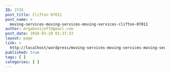 ```yaml
---
ID: 2735
post_title: Clifton 07011
post_name: >
  moving-services-moving-services-moving-services-clifton-07011
author: mrgabonijeff@gmail.com
post_date: 2018-03-28 01:37:33
layout: page
link: >
  http://localhost/wordpress/moving-services-moving-services-moving-services-clifton-07011/
published: true
tags: [ ]
categories: [ ]
---
```

